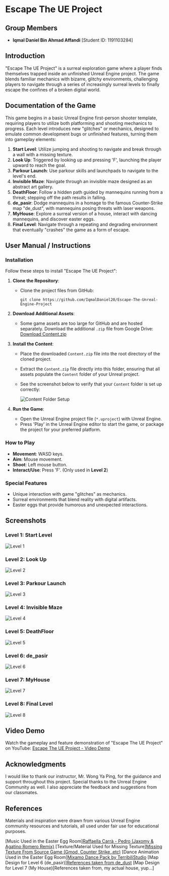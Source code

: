 # Escape The UE Project

## Group Members
- **Iqmal Daniel Bin Ahmad Affandi** [Student ID: 1191103284]

## Introduction
"Escape The UE Project" is a surreal exploration game where a player finds themselves trapped inside an unfinished Unreal Engine project. The game blends familiar mechanics with bizarre, glitchy environments, challenging players to navigate through a series of increasingly surreal levels to finally escape the confines of a broken digital world.

## Documentation of the Game
This game begins in a basic Unreal Engine first-person shooter template, requiring players to utilize both platforming and shooting mechanics to progress. Each level introduces new "glitches" or mechanics, designed to emulate common development bugs or unfinished features, turning them into gameplay elements:
1. **Start Level**: Utilize jumping and shooting to navigate and break through a wall with a missing texture.
2. **Look Up**: Triggered by looking up and pressing 'F', launching the player upward to reach the goal.
3. **Parkour Launch**: Use parkour skills and launchpads to navigate to the level's end.
4. **Invisible Maze**: Navigate through an invisible maze designed as an abstract art gallery.
5. **DeathFloor**: Follow a hidden path guided by mannequins running from a threat; stepping off the path results in falling.
6. **de_pasir**: Dodge mannequins in a homage to the famous Counter-Strike map "de_dust", with mannequins posing threats with laser weapons.
7. **MyHouse**: Explore a surreal version of a house, interact with dancing mannequins, and discover easter eggs.
8. **Final Level**: Navigate through a repeating and degrading environment that eventually "crashes" the game as a form of escape.

## User Manual / Instructions
### Installation
Follow these steps to install "Escape The UE Project":

1. **Clone the Repository**:
   - Clone the project files from GitHub:
     ```
     git clone https://github.com/IqmalDaniel20/Escape-The-Unreal-Engine-Project
     ```

2. **Download Additional Assets**:
   - Some game assets are too large for GitHub and are hosted separately. Download the additional `.zip` file from Google Drive:
     [Download Content.zip](https://drive.google.com/drive/folders/11Vlu9LjrDDNrUfhpxuG7v0zr9tv0xKkk?usp=sharing)

3. **Install the Content**:
   - Place the downloaded `Content.zip` file into the root directory of the cloned project.
   - Extract the `Content.zip` file directly into this folder, ensuring that all assets populate the `Content` folder of your Unreal project.
   - See the screenshot below to verify that your `Content` folder is set up correctly:

     ![Content Folder Setup](Screenshots/content_folder.png)

4. **Run the Game**:
   - Open the Unreal Engine project file (`*.uproject`) with Unreal Engine.
   - Press 'Play' in the Unreal Engine editor to start the game, or package the project for your preferred platform.

### How to Play
- **Movement**: WASD keys.
- **Aim**: Mouse movement.
- **Shoot**: Left mouse button.
- **Interact/Use**: Press 'F'. (Only used in **Level 2**)

### Special Features
- Unique interaction with game "glitches" as mechanics.
- Surreal environments that blend reality with digital artifacts.
- Easter eggs that provide humorous and unexpected interactions.

## Screenshots

### Level 1: Start Level
![Level 1](Screenshots/level_1.png)

### Level 2: Look Up
![Level 2](Screenshots/level_2.png)

### Level 3: Parkour Launch
![Level 3](Screenshots/level_3.png)

### Level 4: Invisible Maze
![Level 4](Screenshots/level_4.png)

### Level 5: DeathFloor
![Level 5](Screenshots/level_5.png)

### Level 6: de_pasir
![Level 6](Screenshots/level_6.png)

### Level 7: MyHouse
![Level 7](Screenshots/level_7.png)

### Level 8: Final Level
![Level 8](Screenshots/level_8.png)


## Video Demo
Watch the gameplay and feature demonstration of "Escape The UE Project" on YouTube:
[Escape The UE Project - Video Demo](https://youtu.be/yZ2yO2pC1nE)

## Acknowledgments
I would like to thank our instructor, Mr. Wong Ya Ping, for the guidance and support throughout this project. Special thanks to the Unreal Engine Community as well. I also appreciate the feedback and suggestions from our classmates.

## References
Materials and inspiration were drawn from various Unreal Engine community resources and tutorials, all used under fair use for educational purposes.

[Music Used in the Easter Egg Room][Raffaella Carrà - Pedro (Jaxomy & Agatino Romero Remix)](https://www.youtube.com/watch?v=kKL20WFmVrw)
[Texture/Material Used for Missing Texture][Missing Texture From Source Game (Gmod, Counter Strike,.etc)](https://steamcommunity.com/sharedfiles/filedetails/?id=2946118759)
[Dance Animation Used in the Easter Egg Room][Mixamo Dance Pack by TerribiliStudio](https://terribilisstudio.fr/?section=MD)
[Map Design for Level 6 (de_pasir)][References taken from de_dust](https://en.wikipedia.org/wiki/Dust_II)
[Map Design for Level 7 (My House)[References taken from, my actual house, yup...]


